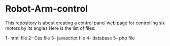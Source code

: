 # Robot-Arm-control

This repository is about creating a control panel web page for controlling six motors by its angles 
Here is the list of files:

1- html file 
2- Css file
3- javascript file
4- database
5- php file  
